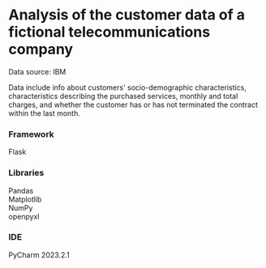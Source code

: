 # Analysis of the customer data of a fictional telecommunications company  
Data source: IBM  

Data include info about customers' socio-demographic characteristics, characteristics describing the purchased services, monthly and total charges, and whether the customer has or has not terminated the contract within the last month.  

### Framework
Flask

### Libraries
Pandas  
Matplotlib  
NumPy  
openpyxl  

### IDE
PyCharm 2023.2.1  
